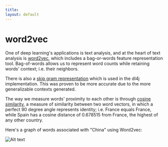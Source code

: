 ```yaml
---
title: 
layout: default
---
```


# word2vec

One of deep learning's applications is text analysis, and at the heart of text analysis is [word2vec](https://code.google.com/p/word2vec/), which includes a bag-or-words feature representation tool. Bag-of-words allows us to represent word counts while retaining words' context; i.e. their neighbors. 

There is also a [skip gram representation](http://homepages.inf.ed.ac.uk/ballison/pdf/lrec_skipgrams.pdf) which is used in the dl4j implementation. This was proven to be more accurate due to the more generalizable contexts generated.

The way we measure words' proximity to each other is through [cosine similarity](https://en.wikipedia.org/wiki/Cosine_similarity), a measure of similarity between two word vectors, in which a perfect 90 degree angle represents identity; i.e. France equals France, while Spain has a cosine distance of  0.678515 from France, the highest of any other country.

Here's a graph of words associated with "China" using Word2vec:

![Alt text](../img/word2vec.png)

